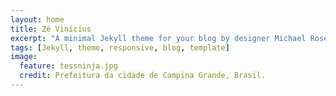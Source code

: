 ```yaml
---
layout: home
title: Zé Vinícius
excerpt: "A minimal Jekyll theme for your blog by designer Michael Rose."
tags: [Jekyll, theme, responsive, blog, template]
image:
  feature: tessninja.jpg
  credit: Prefeitura da cidade de Campina Grande, Brasil.
---
```

